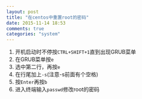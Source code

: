 ```yaml
---
layout: post
title: "在centos中重置root的密码"
date: 2015-11-14 18:53
comments: true
categories: "system"
---
```


1. 开机启动时不停按`CTRL+SHIFT+1`直到出现GRUB菜单
2. 在GRUB菜单按`e`
3. 选中第二行，再按`e`
4. 在行尾加上`-s`(注意-s前面有个空格)
5. 按`Enter`再按`b`
6. 进入终端输入`passwd`修改root的密码
